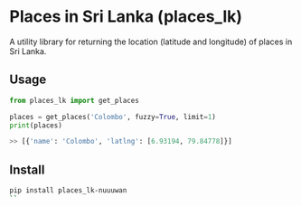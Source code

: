 # Places in Sri Lanka (places_lk)

A utility library for returning the location (latitude and longitude) of places in Sri Lanka.

## Usage

```python
from places_lk import get_places

places = get_places('Colombo', fuzzy=True, limit=1)
print(places)

>> [{'name': 'Colombo', 'latlng': [6.93194, 79.84778]}]
```

## Install

```bash
pip install places_lk-nuuuwan
``